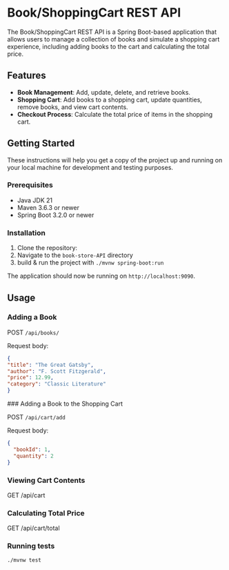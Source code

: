 # Book/ShoppingCart REST API

The Book/ShoppingCart REST API is a Spring Boot-based application that allows users to manage a collection of books and simulate a shopping cart experience, including adding books to the cart and calculating the total price.

## Features

- **Book Management**: Add, update, delete, and retrieve books.
- **Shopping Cart**: Add books to a shopping cart, update quantities, remove books, and view cart contents.
- **Checkout Process**: Calculate the total price of items in the shopping cart.

## Getting Started

These instructions will help you get a copy of the project up and running on your local machine for development and testing purposes.

### Prerequisites

- Java JDK 21
- Maven 3.6.3 or newer
- Spring Boot 3.2.0 or newer

### Installation

1. Clone the repository:
2. Navigate to the `book-store-API` directory
3. build & run the project with `./mvnw spring-boot:run`

The application should now be running on `http://localhost:9090`.

## Usage

### Adding a Book

POST `/api/books/`

Request body:
```json
{
"title": "The Great Gatsby",
"author": "F. Scott Fitzgerald",
"price": 12.99,
"category": "Classic Literature"
}
```

### Adding a Book to the Shopping Cart

POST `/api/cart/add`

Request body:
```json
{
  "bookId": 1,
  "quantity": 2
}
```

### Viewing Cart Contents
GET /api/cart

### Calculating Total Price
GET /api/cart/total

### Running tests
`./mvnw test`

